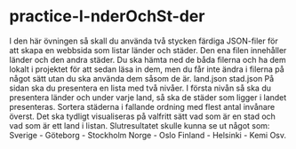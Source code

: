 # practice-l-nderOchSt-der
I den här övningen så skall du använda två stycken färdiga JSON-filer för att skapa en webbsida som listar länder och städer. Den ena filen innehåller länder och den andra städer. Du ska hämta ned de båda filerna och ha dem lokalt i projektet för att sedan läsa in dem, men du får inte ändra i filerna på något sätt utan du ska använda dem såsom de är.   land.json stad.json  På sidan ska du presentera en lista med två nivåer. I första nivån så ska du presentera länder och under varje land, så ska de städer som ligger i landet presenteras. Sortera städerna i fallande ordning med flest antal invånare överst. Det ska tydligt visualiseras på valfritt sätt vad som är en stad och vad som är ett land i listan.   Slutresultatet skulle kunna se ut något som:  Sverige  - Göteborg   - Stockholm Norge  - Oslo Finland  - Helsinki  - Kemi     Osv.
